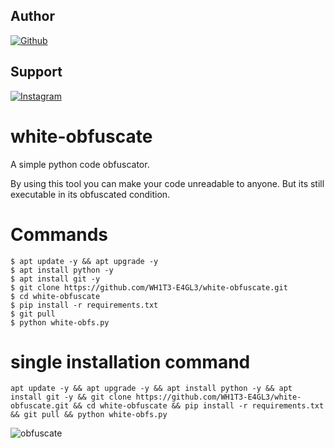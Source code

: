## Author
<a href="https://github.com/WH1T3-E4GL3/"><img title="Github" src="https://img.shields.io/badge/WH173-E4GL3-brightgreen?style=for-the-badge&logo=github"></a>
## Support
[![Instagram](https://img.shields.io/badge/TELEGRAM-red?style=for-the-badge&logo=telegram)](https://t.me/Ka_KsHi_HaTaKe)

# white-obfuscate

A simple python code obfuscator.

By using this tool you can make your code unreadable to anyone. But its still executable in its obfuscated condition.

# Commands

    $ apt update -y && apt upgrade -y
    $ apt install python -y
    $ apt install git -y
    $ git clone https://github.com/WH1T3-E4GL3/white-obfuscate.git
    $ cd white-obfuscate
    $ pip install -r requirements.txt
    $ git pull
    $ python white-obfs.py
    
    
# single installation command

    apt update -y && apt upgrade -y && apt install python -y && apt install git -y && git clone https://github.com/WH1T3-E4GL3/white-obfuscate.git && cd white-obfuscate && pip install -r requirements.txt && git pull && python white-obfs.py
    

![obfuscate](https://user-images.githubusercontent.com/118425907/221413127-e95880ac-e5bf-47b4-b311-bac81a367cd3.png)
